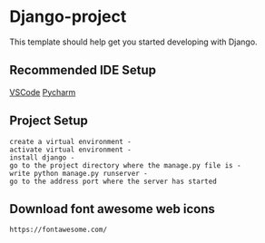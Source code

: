 # Django-project

This template should help get you started developing with Django.

## Recommended IDE Setup

[VSCode](https://code.visualstudio.com/) 
[Pycharm](https://www.jetbrains.com/pycharm/)


## Project Setup

```Install Python - 
create a virtual environment - 
activate virtual environment - 
install django - 
go to the project directory where the manage.py file is - 
write python manage.py runserver - 
go to the address port where the server has started
```

## Download font awesome web icons
```
https://fontawesome.com/
```

